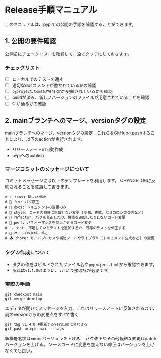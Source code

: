 # Release手順マニュアル

このマニュアルは、pypiでの公開の手順を確認することができます。

## 1. 公開の要件確認

公開前にチェックリストを確認して、全てクリアにしておきます。

### チェックリスト

- [ ] ローカルでのテストを通す
- [ ] 適切なdocコメントが書かれているかの確認
- [ ] `pyproject.toml`のversionが更新されているかを確認
- [ ] buildが済み、新しいバージョンのファイルが用意されていることを確認
- [ ] CIが通るかの確認

## 2. mainブランチへのマージ、versionタグの設定

mainブランチへのマージ、versionタグの設定、これらをGitHubへpushすることにより、以下のactionが実行されます。

- リリースノートの自動作成
- pypiへのpublish

### マージコミットのメッセージについて

コミットメッセージには以下のテンプレートを利用します。
CHANGELOGに反映されることを意識して書きます。

```text
# ✨ feat: 新しい機能
# 👻 fix: バグ修正
# 📖 docs: ドキュメントの変更のみ
# 📐 style: コードの意味に影響しない変更 (空白、書式、セミコロンの欠落など)
# 🧹 refactor: バグを修正したり、機能を追加したりしないコード変更
# 🏃 perf: パフォーマンスを向上させるコード変更
# 〽 test: 不足しているテストを追加するか、既存のテストを修正する
# 🚀 ci: CIの作成、修正
# 📥 chore: ビルドプロセスや補助ツールやライブラリ (ドキュメント生成など) の変更
```

### タグの作成について

- タグの作成はビルドされたファイル名や`pyproject.toml`から確認できます。
- 形式は`v1.4.0`のように、`v`という接頭辞が必要です。

### 実際の手順

```
git checkout main
git merge develop
```

エディタが開いてメッセージを入力。これはリリースノートに反映されるので、前のversionからの変更点をすべて書く

```
git tag v1.4.0 #更新するversionに合わせる
git push origin main --tags
```

新機能追加はminorバージョンを上げる。
バグ修正やその他軽微な変更はpatchバージョンを上げる。
ソースコードに変更を加えない修正はバージョンを上げなくても良い。
